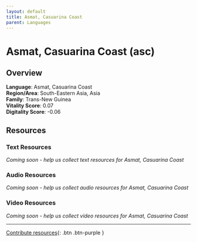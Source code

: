 ```yaml
---
layout: default
title: Asmat, Casuarina Coast
parent: Languages
---
```


# Asmat, Casuarina Coast (asc)

## Overview

**Language**: Asmat, Casuarina Coast  
**Region/Area**: South-Eastern Asia, Asia  
**Family**: Trans-New Guinea  
**Vitality Score**: 0.07  
**Digitality Score**: -0.06  

## Resources

### Text Resources
*Coming soon - help us collect text resources for Asmat, Casuarina Coast*

### Audio Resources
*Coming soon - help us collect audio resources for Asmat, Casuarina Coast*

### Video Resources
*Coming soon - help us collect video resources for Asmat, Casuarina Coast*

---

[Contribute resources](https://fairtrain.github.io/){: .btn .btn-purple }
